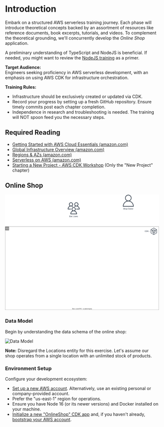 # Introduction

Embark on a structured AWS serverless training journey. Each phase will introduce theoretical concepts backed by an assortment of resources like reference documents, book excerpts, tutorials, and videos. To complement the theoretical grounding, we'll concurrently develop the *Online Shop* application.

A preliminary understanding of TypeScript and NodeJS is beneficial. If needed, you might want to review the [NodeJS training](https://github.com/msg-CareerPaths/nodejs-training) as a primer.

**Target Audience:**  
Engineers seeking proficiency in AWS serverless development, with an emphasis on using AWS CDK for infrastructure orchestration.

**Training Rules:**  
- Infrastructure should be exclusively created or updated via CDK.
- Record your progress by setting up a fresh GitHub repository. Ensure timely commits post each chapter completion.
- Independence in research and troubleshooting is needed. The training will NOT spoon feed you the necessary steps. 

## Required Reading
- [Getting Started with AWS Cloud Essentials (amazon.com)](https://aws.amazon.com/getting-started/cloud-essentials/)
- [Global Infrastructure Overview (amazon.com)](https://aws.amazon.com/about-aws/global-infrastructure/)
- [Regions & AZs (amazon.com)](https://aws.amazon.com/about-aws/global-infrastructure/regions_az/)
- [Serverless on AWS (amazon.com)](https://aws.amazon.com/serverless/)
- [Starting a New Project - AWS CDK Workshop](https://cdkworkshop.com/20-typescript/20-create-project.html) (Only the "New Project" chapter)

## Online Shop

![Overview](./diagrams/000-introduction.drawio.svg "Overview")

### Data Model
Begin by understanding the data schema of the online shop:

![Data Model](https://raw.githubusercontent.com/msg-CareerPaths/spring-training/master/diagrams/data-model.svg "Data Model")

**Note:** Disregard the Locations entity for this exercise. Let's assume our shop operates from a single location with an unlimited stock of products.

### Environment Setup
Configure your development ecosystem:
- [Set up a new AWS account](https://docs.aws.amazon.com/AWSEC2/latest/UserGuide/get-set-up-for-amazon-ec2.html#sign-up-for-aws). Alternatively, use an existing personal or company-provided account.
- Prefer the "us-east-1" region for operations.
- Ensure you have Node 16 (or its newer versions) and Docker installed on your machine.
- [Initialize a new "OnlineShop" CDK app](https://cdkworkshop.com/20-typescript/20-create-project/100-cdk-init.html) and, if you haven't already, [bootstrap your AWS account](https://cdkworkshop.com/20-typescript/20-create-project/500-deploy.html#bootstrapping-an-environment).